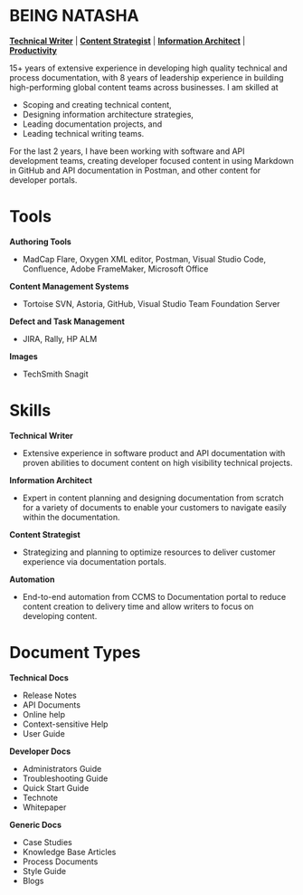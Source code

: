 # BEING NATASHA
**[Technical Writer](#technical-writer)** | **[Content Strategist](#content-strategist)** | **[Information Architect](#information-architect)** | **[Productivity](#automation)**                  

15+ years of extensive experience in developing high quality technical and process documentation, with 8 years of leadership experience in building high-performing global content teams across businesses. I am skilled at

- Scoping and creating technical content,
- Designing information architecture strategies,
- Leading documentation projects, and
- Leading technical writing teams.

For the last 2 years, I have been working with software and API development teams, creating developer focused content in using Markdown in GitHub and API documentation in Postman, and other content for developer portals.

# Tools
**Authoring Tools**  
- MadCap Flare, Oxygen XML editor, Postman, Visual Studio Code, Confluence, Adobe FrameMaker, Microsoft Office  

**Content Management Systems**
- Tortoise SVN, Astoria, GitHub, Visual Studio Team Foundation Server

**Defect and Task Management**  
- JIRA, Rally, HP ALM

**Images**  
- TechSmith Snagit

# Skills
**Technical Writer**  
- Extensive experience in software product and API documentation with proven abilities to document content on high visibility technical projects.  

**Information Architect**  
- Expert in content planning and designing documentation from scratch for a variety of documents to enable your customers to navigate easily within the documentation.  

**Content Strategist**  
- Strategizing and planning to optimize resources to deliver customer experience via documentation portals.  

**Automation**  
- End-to-end automation from CCMS to Documentation portal to reduce content creation to delivery time and allow writers to focus on developing content.  

# Document Types

**Technical Docs**
- Release Notes
- API Documents
- Online help
- Context-sensitive Help
- User Guide

**Developer Docs**
- Administrators Guide
- Troubleshooting Guide
- Quick Start Guide
- Technote
- Whitepaper

**Generic Docs**
- Case Studies
- Knowledge Base Articles
- Process Documents
- Style Guide
- Blogs
